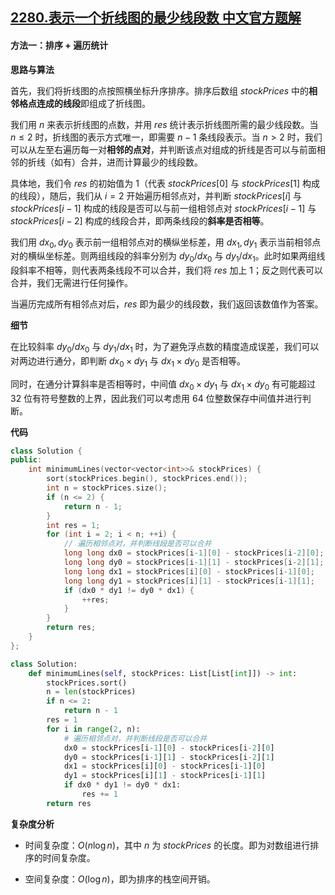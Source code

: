## [2280.表示一个折线图的最少线段数 中文官方题解](https://leetcode.cn/problems/minimum-lines-to-represent-a-line-chart/solutions/100000/biao-shi-yi-ge-zhe-xian-tu-de-zui-shao-x-gwnk)

#### 方法一：排序 + 遍历统计

**思路与算法**

首先，我们将折线图的点按照横坐标升序排序。排序后数组 $\textit{stockPrices}$ 中的**相邻格点连成的线段**即组成了折线图。

我们用 $n$ 来表示折线图的点数，并用 $\textit{res}$ 统计表示折线图所需的最少线段数。当 $n \le 2$ 时，折线图的表示方式唯一，即需要 $n - 1$ 条线段表示。当 $n > 2$ 时，我们可以从左至右遍历每一对**相邻的点对**，并判断该点对组成的折线是否可以与前面相邻的折线（如有）合并，进而计算最少的线段数。

具体地，我们令 $\textit{res}$ 的初始值为 $1$（代表 $\textit{stockPrices}[0]$ 与 $\textit{stockPrices}[1]$ 构成的线段），随后，我们从 $i = 2$ 开始遍历相邻点对，并判断 $\textit{stockPrices}[i]$ 与 $\textit{stockPrices}[i - 1]$ 构成的线段是否可以与前一组相邻点对 $\textit{stockPrices}[i - 1]$ 与 $\textit{stockPrices}[i - 2]$ 构成的线段合并，即两条线段的**斜率是否相等**。

我们用 $\textit{dx}_0, \textit{dy}_0$ 表示前一组相邻点对的横纵坐标差，用 $\textit{dx}_1, \textit{dy}_1$ 表示当前相邻点对的横纵坐标差。则两组线段的斜率分别为 $\textit{dy}_0/\textit{dx}_0$ 与 $\textit{dy}_1/\textit{dx}_1$。此时如果两组线段斜率不相等，则代表两条线段不可以合并，我们将 $\textit{res}$ 加上 $1$；反之则代表可以合并，我们无需进行任何操作。

当遍历完成所有相邻点对后，$\textit{res}$ 即为最少的线段数，我们返回该数值作为答案。

**细节**

在比较斜率 $\textit{dy}_0/\textit{dx}_0$ 与 $\textit{dy}_1/\textit{dx}_1$ 时，为了避免浮点数的精度造成误差，我们可以对两边进行通分，即判断 $\textit{dx}_0 \times \textit{dy}_1$ 与 $\textit{dx}_1 \times \textit{dy}_0$ 是否相等。

同时，在通分计算斜率是否相等时，中间值 $\textit{dx}_0 \times \textit{dy}_1$ 与 $\textit{dx}_1 \times \textit{dy}_0$ 有可能超过 $32$ 位有符号整数的上界，因此我们可以考虑用 $64$ 位整数保存中间值并进行判断。

**代码**

```C++ [sol1-C++]
class Solution {
public:
    int minimumLines(vector<vector<int>>& stockPrices) {
        sort(stockPrices.begin(), stockPrices.end());
        int n = stockPrices.size();
        if (n <= 2) {
            return n - 1;
        }
        int res = 1;
        for (int i = 2; i < n; ++i) {
            // 遍历相邻点对，并判断线段是否可以合并
            long long dx0 = stockPrices[i-1][0] - stockPrices[i-2][0];
            long long dy0 = stockPrices[i-1][1] - stockPrices[i-2][1];
            long long dx1 = stockPrices[i][0] - stockPrices[i-1][0];
            long long dy1 = stockPrices[i][1] - stockPrices[i-1][1];
            if (dx0 * dy1 != dy0 * dx1) {
                ++res;
            }
        }
        return res;
    }
};
```


```Python [sol1-Python3]
class Solution:
    def minimumLines(self, stockPrices: List[List[int]]) -> int:
        stockPrices.sort()
        n = len(stockPrices)
        if n <= 2:
            return n - 1
        res = 1
        for i in range(2, n):
            # 遍历相邻点对，并判断线段是否可以合并
            dx0 = stockPrices[i-1][0] - stockPrices[i-2][0]
            dy0 = stockPrices[i-1][1] - stockPrices[i-2][1]
            dx1 = stockPrices[i][0] - stockPrices[i-1][0]
            dy1 = stockPrices[i][1] - stockPrices[i-1][1]
            if dx0 * dy1 != dy0 * dx1:
                res += 1
        return res
```


**复杂度分析**

- 时间复杂度：$O(n \log n)$，其中 $n$ 为 $\textit{stockPrices}$ 的长度。即为对数组进行排序的时间复杂度。

- 空间复杂度：$O(\log n)$，即为排序的栈空间开销。